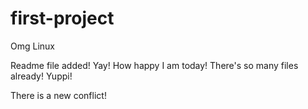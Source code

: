 # first-project
Omg Linux

Readme file added! Yay! How happy I am today! There's so many files already! Yuppi!

There is a new conflict!

